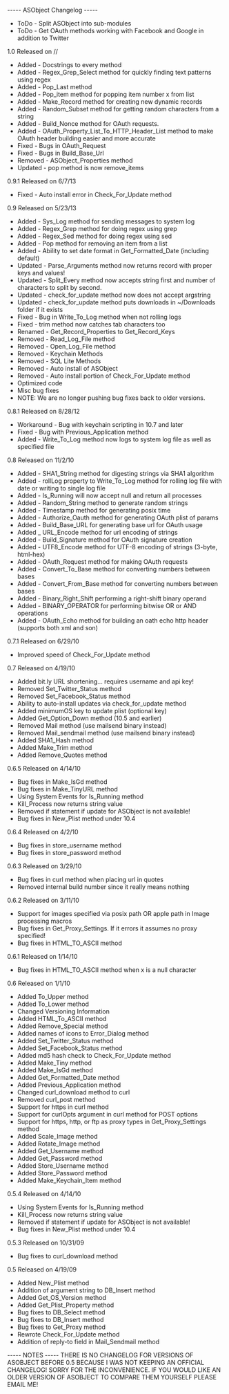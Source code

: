 ----- ASObject Changelog -----

* ToDo - Split ASObject into sub-modules
* ToDo - Get OAuth methods working with Facebook and Google in addition to Twitter

1.0 Released on //

* Added - Docstrings to every method
* Added - Regex_Grep_Select method for quickly finding text patterns using regex
* Added - Pop_Last method
* Added - Pop_item method for popping item number x from list
* Added - Make_Record method for creating new dynamic records
* Added - Random_Subset method for getting random characters from a string
* Added - Build_Nonce method for OAuth requests.
* Added - OAuth_Property_List_To_HTTP_Header_List method to make OAuth header building easier and more accurate
* Fixed - Bugs in OAuth_Request
* Fixed - Bugs in Build_Base_Url
* Removed - ASObject_Properties method
* Updated - pop method is now remove_items

0.9.1 Released on 6/7/13

* Fixed - Auto install error in Check_For_Update method

0.9 Released on 5/23/13

* Added - Sys_Log method for sending messages to system log
* Added - Regex_Grep method for doing regex using grep
* Added - Regex_Sed method for doing regex using sed
* Added - Pop method for removing an item from a list
* Added - Ability to set date format in Get_Formatted_Date (including default)
* Updated - Parse_Arguments method now returns record with proper keys and values!
* Updated - Split_Every method now accepts string first and number of characters to split by second.
* Updated - check_for_update method now does not accept argstring
* Updated - check_for_update method puts downloads in ~/Downloads folder if it exists
* Fixed - Bug in Write_To_Log method when not rolling logs
* Fixed - trim method now catches tab characters too
* Renamed - Get_Record_Properties to Get_Record_Keys
* Removed - Read_Log_File method
* Removed - Open_Log_File method
* Removed - Keychain Methods
* Removed - SQL Lite Methods
* Removed - Auto install of ASObject
* Removed - Auto install portion of Check_For_Update method
* Optimized code
* Misc bug fixes
* NOTE: We are no longer pushing bug fixes back to older versions.

0.8.1 Released on 8/28/12

* Workaround - Bug with keychain scripting in 10.7 and later
* Fixed - Bug with Previous_Application method
* Added - Write_To_Log method now logs to system log file as well as specified file

0.8 Released on 11/2/10

* Added - SHA1_String method for digesting strings via SHA1 algorithm
* Added - rollLog property to Write_To_Log method for rolling log file with date or writing to single log file
* Added - Is_Running will now accept null and return all processes
* Added - Random_String method to generate random strings
* Added - Timestamp method for generating posix time
* Added - Authorize_Oauth method for generating OAuth plist of params
* Added - Build_Base_URL for generating base url for OAuth usage
* Added _ URL_Encode method for url encoding of strings
* Added - Build_Signature method for OAuth signature creation
* Added - UTF8_Encode method for UTF-8 encoding of strings (3-byte, html-hex)
* Added - OAuth_Request method for making OAuth requests
* Added - Convert_To_Base method for converting numbers between bases
* Added - Convert_From_Base method for converting numbers between bases
* Added - Binary_Right_Shift performing a right-shift binary operand
* Added - BINARY_OPERATOR for performing bitwise OR or AND operations
* Added - OAuth_Echo method for building an oath echo http header (supports both xml and son)

0.7.1 Released on 6/29/10

* Improved speed of Check_For_Update method

0.7 Released on 4/19/10

* Added bit.ly URL shortening... requires username and api key!
* Removed Set_Twitter_Status method
* Removed Set_Facebook_Status method
* Ability to auto-install updates via check_for_update method
* Added minimumOS key to update plist (optional key)
* Added Get_Option_Down method (10.5 and earlier)
* Removed Mail method (use mailsend binary instead)
* Removed Mail_sendmail method (use mailsend binary instead)
* Added SHA1_Hash method
* Added Make_Trim method
* Added Remove_Quotes method

0.6.5 Released on 4/14/10

* Bug fixes in Make_IsGd method
* Bug fixes in Make_TinyURL method
* Using System Events for Is_Running method
* Kill_Process now returns string value
* Removed if statement if update for ASObject is not available!
* Bug fixes in New_Plist method under 10.4

0.6.4 Released on 4/2/10

* Bug fixes in store_username method
* Bug fixes in store_password method

0.6.3 Released on 3/29/10

* Bug fixes in curl method when placing url in quotes
* Removed internal build number since it really means nothing

0.6.2 Released on 3/11/10

* Support for images specified via posix path OR apple path in Image processing macros
* Bug fixes in Get_Proxy_Settings. If it errors it assumes no proxy specified!
* Bug fixes in HTML_TO_ASCII method

0.6.1 Released on 1/14/10

* Bug fixes in HTML_TO_ASCII method when x is a null character

0.6 Released on 1/1/10

* Added To_Upper method
* Added To_Lower method
* Changed Versioning Information
* Added HTML_To_ASCII method
* Added Remove_Special method
* Added names of icons to Error_Dialog method
* Added Set_Twitter_Status method
* Added Set_Facebook_Status method
* Added md5 hash check to Check_For_Update method
* Added Make_Tiny method
* Added Make_IsGd method
* Added Get_Formatted_Date method
* Added Previous_Application method
* Changed curl_download method to curl
* Removed curl_post method
* Support for https in curl method
* Support for curlOpts argument in curl method for POST options
* Support for https, http, or ftp as proxy types in Get_Proxy_Settings method
* Added Scale_Image method
* Added Rotate_Image method
* Added Get_Username method
* Added Get_Password method
* Added Store_Username method
* Added Store_Password method
* Added Make_Keychain_Item method

0.5.4 Released on 4/14/10

* Using System Events for Is_Running method
* Kill_Process now returns string value
* Removed if statement if update for ASObject is not available!
* Bug fixes in New_Plist method under 10.4

0.5.3 Released on 10/31/09

* Bug fixes to curl_download method

0.5 Released on 4/19/09

* Added New_Plist method
* Addition of argument string to DB_Insert method
* Added Get_OS_Version method
* Added Get_Plist_Property method
* Bug fixes to DB_Select method
* Bug fixes to DB_Insert method
* Bug fixes to Get_Proxy method
* Rewrote Check_For_Update method
* Addition of reply-to field in Mail_Sendmail method

----- NOTES -----
THERE IS NO CHANGELOG FOR VERSIONS OF ASOBJECT BEFORE 0.5 BECAUSE I WAS NOT KEEPING AN OFFICIAL CHANGELOG! SORRY FOR THE INCONVENIENCE. IF YOU WOULD LIKE AN OLDER VERSION OF ASOBJECT TO COMPARE THEM YOURSELF PLEASE EMAIL ME!
